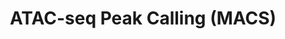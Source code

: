 ---
id: atacseq-pcalling-macs
title: "ATAC-seq Peak Calling (MACS)"
sidebar_label: "ATAC-seq Peak Calling (MACS)"
sidebar_position: 3
---